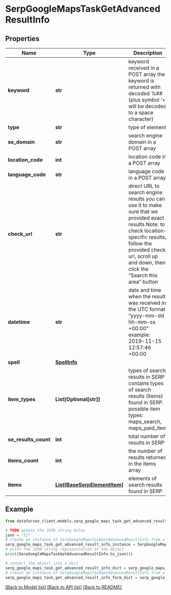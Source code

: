 # SerpGoogleMapsTaskGetAdvancedResultInfo


## Properties

Name | Type | Description | Notes
------------ | ------------- | ------------- | -------------
**keyword** | **str** | keyword received in a POST array the keyword is returned with decoded %## (plus symbol ‘+’ will be decoded to a space character) | [optional] 
**type** | **str** | type of element | [optional] 
**se_domain** | **str** | search engine domain in a POST array | [optional] 
**location_code** | **int** | location code in a POST array | [optional] 
**language_code** | **str** | language code in a POST array | [optional] 
**check_url** | **str** | direct URL to search engine results you can use it to make sure that we provided exact results Note: to check location-specific results, follow the provided check url, scroll up and down, then click the “Search this area” button | [optional] 
**datetime** | **str** | date and time when the result was received in the UTC format: “yyyy-mm-dd hh-mm-ss +00:00” example: 2019-11-15 12:57:46 +00:00 | [optional] 
**spell** | [**SpellInfo**](SpellInfo.md) |  | [optional] 
**item_types** | **List[Optional[str]]** | types of search results in SERP contains types of search results (items) found in SERP. possible item types: maps_search, maps_paid_item | [optional] 
**se_results_count** | **int** | total number of results in SERP | [optional] 
**items_count** | **int** | the number of results returned in the items array | [optional] 
**items** | [**List[BaseSerpElementItem]**](BaseSerpElementItem.md) | elements of search results found in SERP | [optional] 

## Example

```python
from dataforseo_client.models.serp_google_maps_task_get_advanced_result_info import SerpGoogleMapsTaskGetAdvancedResultInfo

# TODO update the JSON string below
json = "{}"
# create an instance of SerpGoogleMapsTaskGetAdvancedResultInfo from a JSON string
serp_google_maps_task_get_advanced_result_info_instance = SerpGoogleMapsTaskGetAdvancedResultInfo.from_json(json)
# print the JSON string representation of the object
print(SerpGoogleMapsTaskGetAdvancedResultInfo.to_json())

# convert the object into a dict
serp_google_maps_task_get_advanced_result_info_dict = serp_google_maps_task_get_advanced_result_info_instance.to_dict()
# create an instance of SerpGoogleMapsTaskGetAdvancedResultInfo from a dict
serp_google_maps_task_get_advanced_result_info_form_dict = serp_google_maps_task_get_advanced_result_info.from_dict(serp_google_maps_task_get_advanced_result_info_dict)
```
[[Back to Model list]](../README.md#documentation-for-models) [[Back to API list]](../README.md#documentation-for-api-endpoints) [[Back to README]](../README.md)


